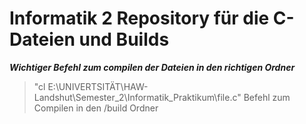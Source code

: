 # Informatik 2 Repository für die C-Dateien und Builds

***Wichtiger Befehl zum compilen der Dateien in den richtigen Ordner***
>"cl E:\UNIVERTSITÄT\HAW-Landshut\Semester_2\Informatik_Praktikum\file.c" Befehl zum Compilen in den /build Ordner



